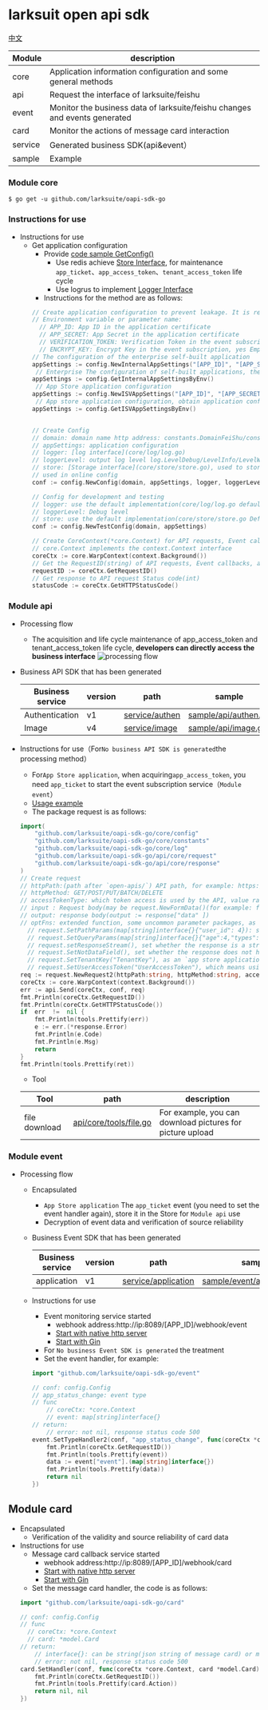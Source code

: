 # larksuit open api sdk
[中文](README.zh.md)

| Module    | description |
|--------------|--------------|
|  core    | Application information configuration and some general methods  | 
|  api     | Request the interface of larksuite/feishu  | 
|  event   | Monitor the business data of larksuite/feishu changes and events generated  | 
|  card    | Monitor the actions of message card interaction  | 
|  service | Generated business SDK(api&event）  | 
|  sample  | Example | 

### Module core
```shell script
$ go get -u github.com/larksuite/oapi-sdk-go
```

### Instructions for use
- Instructions for use
    - Get application configuration
        - Provide [code sample GetConfig()](sample/config/config.go)
            - Use redis achieve [Store Interface](core/store/store.go), for maintenance  `app_ticket`、`app_access_token`、`tenant_access_token` life cycle
            - Use logrus to implement [Logger Interface](core/log/log.go)
        - Instructions for the method are as follows:
        ```go
        // Create application configuration to prevent leakage. It is recommended to put application information in environment variables. 
        // Environment variable or parameter name: 
          // APP_ID: App ID in the application certificate 
          // APP_SECRET: App Secret in the application certificate 
          // VERIFICATION_TOKEN: Verification Token in the event subscription 
          // ENCRYPT_KEY: Encrypt Key in the event subscription, yes Empty, indicating that the event content is not encrypted 
        // The configuration of the enterprise self-built application 
        appSettings := config.NewInternalAppSettings("[APP_ID]", "[APP_SECRET]", "[VERIFICATION_TOKEN]", "[ENCRYPT_KEY]")
         // Enterprise The configuration of self-built applications, the application configuration is obtained through environment variables 
        appSettings := config.GetInternalAppSettingsByEnv()
         // App Store application configuration
        appSettings := config.NewISVAppSettings("[APP_ID]", "[APP_SECRET]", "[VERIFICATION_TOKEN]", "[ENCRYPT_KEY]")
         // App store application configuration, obtain application configuration through environment variables 
        appSettings := config.GetISVAppSettingsByEnv()
        
        
        // Create Config 
        // domain: domain name http address: constants.DomainFeiShu/constants.DomainLarkSuite 
        // appSettings: application configuration 
        // logger: [log interface](core/log/log.go) 
        // loggerLevel: output log level log.LevelDebug/LevelInfo/LevelWarn/LevelError 
        // store: [Storage interface](core/store/store.go), used to store app_ticket/app_access_token/tenant_access_token 
        // used in online config 
        conf := config.NewConfig(domain, appSettings, logger, loggerLevel, store)    
        
        // Config for development and testing 
        // logger: use the default implementation(core/log/log.go defaultLogger) 
        // loggerLevel: Debug level 
        // store: use the default implementation(core/store/store.go DefaultStore) 
        conf := config.NewTestConfig(domain, appSettings)
        
        // Create CoreContext(*core.Context) for API requests, Event callbacks, Card callbacks, etc., as function parameters 
        // core.Context implements the context.Context interface 
        coreCtx := core.WarpContext(context.Background())
        // Get the RequestID(string) of API requests, Event callbacks, and Card callbacks, used for problem feedback, open platform query related logs, you can quickly locate the problem 
        requestID := coreCtx.GetRequestID()
        // Get response to API request Status code(int) 
        statusCode := coreCtx.GetHTTPStatusCode()
        
        ```

### Module api
- Processing flow
    - The acquisition and life cycle maintenance of app_access_token and tenant_access_token life cycle, **developers can directly access the business interface**
    ![processing flow](api_process_en.jpg)
- Business API SDK that has been generated

    | Business service | version  | path | sample |
    |--------------|--------------|------|------|
    |  Authentication    | v1  | [service/authen](service/authen) | [sample/api/authen.go](sample/api/authen.go)|
    |  Image     | v4  | [service/image](service/image)|[sample/api/image.go](sample/api/image.go)|
    
    
- Instructions for use（For`No business API SDK is generated`the processing method）
    - For`App Store application`, when acquiring`app_access_token`, you need `app_ticket` to start the event subscription service（`Module event`）
    - [Usage example](sample/api/api.go)
    - The package request is as follows:
    ```go
    import(
        "github.com/larksuite/oapi-sdk-go/core/config"
        "github.com/larksuite/oapi-sdk-go/core/constants"
        "github.com/larksuite/oapi-sdk-go/core/log"
        "github.com/larksuite/oapi-sdk-go/api/core/request"
        "github.com/larksuite/oapi-sdk-go/api/core/response"
    )
    // Create request 
    // httpPath:(path after `open-apis/`) API path, for example: https://{domain}/open-apis/authen/v1/user_info, the httpPath: "authen/v1/user_info" 
    // httpMethod: GET/POST/PUT/BATCH/DELETE 
    // accessTokenType: which token access is used by the API, value range: request.AccessTokenTypeApp/request.AccessTokenTypeTenant/request.AccessTokenTypeUser, for example: request.AccessTokenTypeTenant 
    // input : Request body(may be request.NewFormData()(for example: file upload)), if the request body is not needed(for example, some GET requests), then pass: nil 
    // output: response body(output := response["data" ])      
    // optFns: extended function, some uncommon parameter packages, as follows: 
      // request.SetPathParams(map[string]interface{}{"user_id": 4}): set the URL Path parameter(with: prefix) value, When httpPath="users/:user_id", the requested URL="https://{domain}/open-apis/users/4"
      // request.SetQueryParams(map[string]interface{}{"age":4,"types":[1,2]}): Set the URL qeury, will append to the url?age=4&types=1&types=2       
      // request.setResponseStream(), set whether the response is a stream, such as downloading a file, at this time: output value is Buffer type 
      // request.SetNotDataField(), set whether the response does not have a `data` field, business interfaces all have `data `Field, so you don’t need to set 
      // request.SetTenantKey("TenantKey"), as an `app store application`, it means using `tenant_access_token` to access the API, you need to set 
      // request.SetUserAccessToken("UserAccessToken"), which means using` user_access_token` To access the API, you need to set 
    req := request.NewRequest2(httpPath:string, httpMethod:string, accessTokenType:AccessTokenType ,input:interface, output:interface ,... optFns : OptFn [)))
    coreCtx := core.WarpContext(context.Background())
    err := api.Send(coreCtx, conf, req)
    fmt.Println(coreCtx.GetRequestID())
    fmt.Println(coreCtx.GetHTTPStatusCode())
    if  err  !=  nil {
        fmt.Println(tools.Prettify(err))
        e := err.(*response.Error)
        fmt.Println(e.Code)
        fmt.Println(e.Msg)
        return
    }
    fmt.Println(tools.Prettify(ret))
    
    ```
    - Tool
    
     | Tool | path | description |
     |--------------|--------------|------|
     | file download | [api/core/tools/file.go](api/core/tools/file.go) | For example, you can download pictures for picture upload |
     
### Module event
- Processing flow
  - Encapsulated
    - `App Store application` The `app_ticket` event (you need to set the event handler again), store it in the Store for `Module api` use
    - Decryption of event data and verification of source reliability
  - Business Event SDK that has been generated
  
      | Business service | version  | path | sample |
      |--------------|--------------|------|------|
      |  application    | v1  | [service/application](service/application) | [sample/event/application.go](sample/event/application.go) |
      
  - Instructions for use
    - Event monitoring service started
        - webhook address:http://ip:8089/[APP_ID]/webhook/event
        - [Start with native http server](sample/event/http_server.go)  
        - [Start with Gin](sample/event/gin.go)
    - For `No business Event SDK is generated` the treatment
    - Set the event handler, for example:
    ```go
    import "github.com/larksuite/oapi-sdk-go/event"
    
    // conf: config.Config
    // app_status_change: event type 
    // func
        // coreCtx: *core.Context
        // event: map[string]interface{}
    // return:
        // error: not nil, response status code 500
    event.SetTypeHandler2(conf, "app_status_change", func(coreCtx *core.Context, event map[string]interface{}) error {
        fmt.Println(coreCtx.GetRequestID())
        fmt.Println(tools.Prettify(event))
        data := event["event"].(map[string]interface{})
        fmt.Println(tools.Prettify(data))
        return nil
    })
    
    ```      

## Module card
  - Encapsulated
    - Verification of the validity and source reliability of card data
  - Instructions for use
    - Message card callback service started
        - webhook address:http://ip:8089/[APP_ID]/webhook/card
        - [Start with native http server](sample/card/http_server.go)  
        - [Start with Gin](sample/card/gin.go)
    - Set the message card handler, the code is as follows:
    ```go
    import "github.com/larksuite/oapi-sdk-go/card"
    
    // conf: config.Config
    // func
      // coreCtx: *core.Context
      // card: *model.Card
    // return:
        // interface{}: can be string(json string of message card) or map(The map package of the message card)
        // error: not nil, response status code 500
    card.SetHandler(conf, func(coreCtx *core.Context, card *model.Card)(interface{}, error) {
    	fmt.Println(coreCtx.GetRequestID())
        fmt.Println(tools.Prettify(card.Action))
    	return nil, nil
    })
    
    ```   